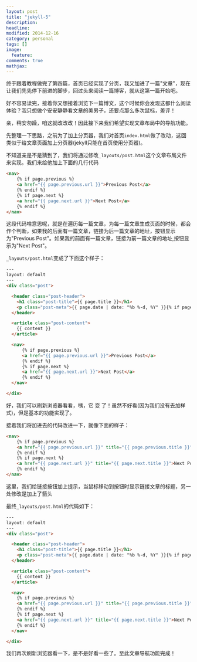 ```yaml
---
layout: post
title: "jekyll-5"
description: 
headline: 
modified: 2014-12-16
category: personal
tags: []
image: 
  feature: 
comments: true
mathjax: 
---
```


终于跟着教程做完了第四篇，首页已经实现了分页，我又加进了一篇"文章"，现在让我们先先停下前进的脚步，回过头来阅读一篇博客，就从这第一篇开始吧。


好不容易读完，接着你又想接着浏览下一篇博文，这个时候你会发现这都什么阅读体验？我只想做个安安静静看文章的美男子，还要点那么多次鼠标，差评！

亲，稍安勿躁，咱这就改改改！因此接下来我们希望实现文章布局中的导航功能。

先整理一下思路，之前为了加上分页器，我们对首页`index.html`做了改动，这回类似于给文章页面加上分页器(jekyll只能在首页使用分页器)。

不知道亲是不是猜到了，我们将通过修改`_layouts/post.html`这个文章布局文件来实现。我们来给他加上下面的几行代码

```html
<nav>
    {% if page.previous %}
    <a href="{{ page.previous.url }}">Previous Post</a>
    {% endif %}
    {% if page.next %}
    <a href="{{ page.next.url }}">Next Post</a>
    {% endif %}
</nav>
```

这段代码啥意思呢，就是在遍历每一篇文章，为每一篇文章生成页面的时候，都会作个判断，如果我的后面有一篇文章，链接为后一篇文章的地址，按钮显示为"Previous Post"。如果我的前面有一篇文章，链接为前一篇文章的地址,按钮显示为"Next Post"。

`_layouts/post.html`变成了下面这个样子：

```html
---
layout: default
---
<div class="post">

  <header class="post-header">
    <h1 class="post-title">{{ page.title }}</h1>
    <p class="post-meta">{{ page.date | date: "%b %-d, %Y" }}{% if page.author %} • {{ page.author }}{% endif %}{% if page.meta %} • {{ page.meta }}{% endif %}</p>
  </header>

  <article class="post-content">
    {{ content }}
  </article>

  <nav>
      {% if page.previous %}
      <a href="{{ page.previous.url }}">Previous Post</a>
      {% endif %}
      {% if page.next %}
      <a href="{{ page.next.url }}">Next Post</a>
      {% endif %}
  </nav>

</div>
```

好，我们可以刷新浏览器看看，咦，它 变 了！虽然不好看(因为我们没有去加样式)，但是基本的功能实现了。


接着我们将加进去的代码改进一下，就像下面的样子：

```html
<nav>
    {% if page.previous %}
    <a href="{{ page.previous.url }}" title="{{ page.previous.title }}">&larr; Previous Post</a>
    {% endif %}
    {% if page.next %}
    <a href="{{ page.next.url }}" title="{{ page.next.title }}">Next Post &rarr;</a>
    {% endif %}
</nav>
```

这里，我们给链接按钮加上提示，当鼠标移动到按钮时显示链接文章的标题，另一处修改是加上了箭头

最终`_layouts/post.html`的代码如下：

```html
---
layout: default
---
<div class="post">

  <header class="post-header">
    <h1 class="post-title">{{ page.title }}</h1>
    <p class="post-meta">{{ page.date | date: "%b %-d, %Y" }}{% if page.author %} • {{ page.author }}{% endif %}{% if page.meta %} • {{ page.meta }}{% endif %}</p>
  </header>

  <article class="post-content">
    {{ content }}
  </article>

  <nav>
    {% if page.previous %}
    <a href="{{ page.previous.url }}" title="{{ page.previous.title }}">&larr; Previous Post</a>
    {% endif %}
    {% if page.next %}
    <a href="{{ page.next.url }}" title="{{ page.next.title }}">Next Post &rarr;</a>
    {% endif %}
  </nav>

</div>
```

我们再次刷新浏览器看一下，是不是好看一些了。至此文章导航功能完成！
